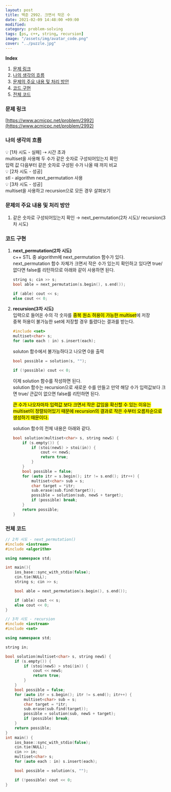 ```yaml
---
layout: post
title: 백준 2992. 크면서 작은 수
date: 2021-02-09 14:48:00 +09:00
modified: 
category: problem-solving
tags: [ps, c++, string, recursion]
image: "/assets/img/avatar_code.png"
cover: "../puzzle.jpg"
---
```


**Index**
1. [문제 링크](#문제-링크)
1. [나의 생각의 흐름](#나의-생각의-흐름)
1. [문제의 주요 내용 및 처리 방안](#문제의-주요-내용-및-처리-방안)
1. [코드 구현](#코드-구현)
1. [전체 코드](#전체-코드)

### 문제 링크
[https://www.acmicpc.net/problem/2992](https://www.acmicpc.net/problem/2992)

### 나의 생각의 흐름
💡 [1차 시도 - 실패] ⇢ 시간 초과<br>
    multiset을 사용해 두 수가 같은 숫자로 구성되어있는지 확인<br>
    입력 값 다음부터 같은 숫자로 구성된 수가 나올 때 까지 비교<br>
💡 [2차 시도 - 성공]<br>
    stl - algorithm next_permutation 사용<br>
💡 [3차 시도 - 성공]<br>
    multiset을 사용하고 recursion으로 모든 경우 살펴보기<br>

### 문제의 주요 내용 및 처리 방안
1. 같은 숫자로 구성되어있는지 확인 → next_permutation(2차 시도)/ recursion(3차 시도)<br>

### 코드 구현 
1. **next_permutation(2차 시도)**<br>
    c++ STL 중 algorithm에 next_permutation 함수가 있다.<br>
    next_permutation 함수 자체가 크면서 작은 수가 있는지 확인하고 있다면 true/ 없다면 false를 리턴하므로 아래와 같이 사용하면 된다.<br>
    ```c++
    string s; cin >> s;
    bool able = next_permutation(s.begin(), s.end());

    if (able) cout << s;
    else cout << 0;
    ```
1. **recursion(3차 시도)**<br>
    입력으로 들어온 수의 각 숫자를 <mark>중복 원소 허용이 가능한 multiset</mark>에 저장<br>
    중복 허용이 불가능한 set에 저장할 경우 틀렸다는 결과를 받는다.<br>
    ```c++
    #include <set>
    multiset<char> s;
    for (auto each : in) s.insert(each);
    ```

    soluton 함수에서 불가능하다고 나오면 0을 출력
    ```c++
    bool possible = solution(s, "");

    if (!possible) cout << 0; 
    ```

    이제 solution 함수를 작성하면 된다.<br>
    solution 함수는 recursion으로 새로운 수를 만들고 만약 해당 수가 입력값보다 크면 true/ 큰값이 없으면 false를 리턴하면 된다.<br>
    
    <mark>큰 수가 나오자마자 입력값 보다 크면서 작은 값임을 확신할 수 있는 이유는 multiset이 정렬되어있기 때문에 recursion의 결과로 작은 수부터 오름차순으로 생성하기 때문이다.</mark><br>

    solution 함수의 전체 내용은 아래와 같다.<br>
    ```c++
    bool solution(multiset<char> s, string newS) {
        if (s.empty()) {
            if (stoi(newS) > stoi(in)) {
                cout << newS;
                return true;
            }
        }
        bool possible = false;
        for (auto itr = s.begin(); itr != s.end(); itr++) {
            multiset<char> sub = s;
            char target = *itr;
            sub.erase(sub.find(target));
            possible = solution(sub, newS + target);
            if (possible) break;
        }
        return possible;
    }
    ```

### 전체 코드
```c++
// 2차 시도 - next_permutation()
#include <iostream>
#include <algorithm>

using namespace std;

int main(){
    ios_base::sync_with_stdio(false);
	cin.tie(NULL);
    string s; cin >> s;

    bool able = next_permutation(s.begin(), s.end());

    if (able) cout << s;
    else cout << 0;
}
```
```c++
// 3차 시도 - recursion
#include <iostream>
#include <set>

using namespace std;

string in; 

bool solution(multiset<char> s, string newS) {
    if (s.empty()) {
        if (stoi(newS) > stoi(in)) {
            cout << newS;
            return true;
        }
    }
    bool possible = false;
    for (auto itr = s.begin(); itr != s.end(); itr++) {
        multiset<char> sub = s;
        char target = *itr;
        sub.erase(sub.find(target));
        possible = solution(sub, newS + target);
        if (possible) break;
    }
    return possible;
}
int main() {
    ios_base::sync_with_stdio(false);
	cin.tie(NULL);
    cin >> in;
    multiset<char> s;
    for (auto each : in) s.insert(each);

    bool possible = solution(s, "");

    if (!possible) cout << 0; 
}
```
